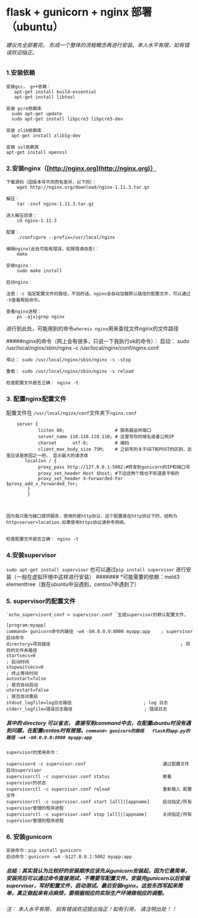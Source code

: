 # flask + gunicorn + nginx 部署（ubuntu）

######  建议先全部看完， 形成一个整体的流程概念再进行安装。本人水平有限，如有错误欢迎指正。




###    1.安装依赖

    安装gcc， g++依赖：
       apt-get install build-essential
       apt-get install libtool 
    
	安装 pcre依赖库
      sudo apt-get update
      sudo apt-get install libpcre3 libpcre3-dev

    安装 zlib依赖库
      apt-get install zlib1g-dev

    安装 ssl依赖库
    apt-get install openssl

###   2.安装nginx（[http://nginx.org](http://nginx.org)） 

	下载源码（因版本号不同而有差异，以下同）：
	 	wget http://nginx.org/download/nginx-1.11.3.tar.gz

	解压：
		tar -zxvf nginx-1.11.3.tar.gz

	进入解压目录：
		cd nginx-1.11.3

	配置：
		./configure --prefix=/usr/local/nginx
 
	编辑nginx(此处可能有错误，如报错请自查)：
		make
		
	安装nginx：
		sudo make install

	启动nginx：
		
	注意：-c 指定配置文件的路径，不加的话，nginx会自动加载默认路径的配置文件，可以通过 -h查看帮助命令。
	
	查看nginx进程：
		ps -ajx|grep nginx

	
进行到此处，可能用到的命令`whereis nginx`用来查找文件nginx的文件路径

#####nginx的命令（网上会有很多，只说一下我执行ok的命令）：
    启动： sudo /usr/local/nginx/sbin/nginx -c /usr/local/nginx/conf/nginx.conf
		
	停止： sudo /usr/local/nginx/sbin/nginx -s -stop

	重载： sudo /usr/local/nginx/sbin/nginx -s reload

	检查配置文件是否正确： nginx -t

### 3. 配置nginx配置文件
 配置文件在 `/usr/local/nginx/conf`文件夹下`nginx.conf`


		server {                                                                       
				listen 80;                   # 服务器监听端口                                                 
				server_name 110.110.110.110; # 这里写你的域名或者公网IP                                                    
				charset      utf-8;          # 编码                                                  
				client_max_body_size 75M;    # 之前写的关于GET和POST的区别，这里应该是原因之一吧， 显示最大的请求体                                                                                                           
    	   location / {
	            proxy_pass http://127.0.0.1:5002;#转发到gunicorn的IP和端口号
	            proxy_set_header Host $host; #下边这两个我也不知道是干嘛的
	            proxy_set_header X-Forwarded-For $proxy_add_x_forwarded_for;            
			}                                                                              
			}



	因为我只是为接口提供服务，使用的是http协议，这个配置是在http协议下的，结构为http>server>location.如果使用https协议请参考网络。
	

	检查配置文件是否正确： nginx -t


### 4.安装supervisor

   `sudo apt-get install supervisor` 也可以通过`pip install supervisor` 进行安装（一般在虚拟环境中这样进行安装）
#######  *可能需要的依赖：meld3  elementtree（我在ubuntu中没遇到，centos7中遇到了）

### 5. supervisor的配置文件
	`echo_supervisord_conf > supervisor.conf `生成supervisor的默认配置文件，

    [program:myapp]
	command= gunicorn命令的路径 -w4 -b0.0.0.0:8000 myapp:app    ; supervisor启动命令
	directory=项目路径                                                 ; 项目的文件夹路径
	startsecs=0                                                                             ; 启动时间
	stopwaitsecs=0                                                                          ; 终止等待时间
	autostart=false                                                                         ; 是否自动启动
	utorestart=false                                                                        ; 是否自动重启
	stdout_logfile=log日志路径                           ; log 日志
	stderr_logfile=错误日志路径                           ; 错误日志

#####  其中的 directory 可以省去， 直接写到command中去，在配置ubuntu时没有遇到问题，在配置centos时有报错。`command= gunicorn的路径   flask的app.py的路径 -w4 -b0.0.0.0:8000 myapp:app`

	supervisor的常用命令：

	supervisord -c supervisor.conf                             通过配置文件启动supervisor
	supervisorctl -c supervisor.conf status                    察看supervisor的状态
	supervisorctl -c supervisor.conf reload                    重新载入 配置文件
	supervisorctl -c supervisor.conf start [all]|[appname]     启动指定/所有 supervisor管理的程序进程
	supervisorctl -c supervisor.conf stop [all]|[appname]      关闭指定/所有 supervisor管理的程序进程

### 6. 安装gunicorn

   	安装命令：pip install gunicorn
	启动命令：gunicorn -w4 -b127.0.0.1:5002 myapp:app



##### 总结：其实我认为比较好的安装顺序应该先从gunicorn安装起，因为它最简单，安装完后可以通过命令直接测试，不需要写配置文件。安装完gunicorn以后安装supervisor，写好配置文件，启动测试。最后安装nginx。这些东西写起来简单，真正做起来有点麻烦，要根据相应的实际生产环境做相应的调整。

*注： 本人水平有限， 如有错误欢迎提出指正！如有引用， 请注明出处！！*

